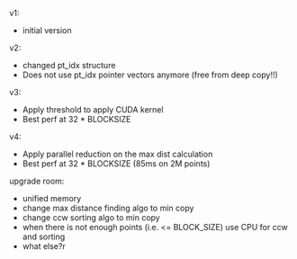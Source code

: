 v1:

* initial version

v2:

* changed pt_idx structure
* Does not use pt_idx pointer vectors anymore (free from deep copy!!)

v3:

* Apply threshold to apply CUDA kernel
* Best perf at 32 * BLOCKSIZE

v4:

* Apply parallel reduction on the max dist calculation
* Best perf at 32 * BLOCKSIZE (85ms on 2M points)

upgrade room:

* unified memory
* change max distance finding algo to min copy
* change ccw sorting algo to min copy
* when there is not enough points (i.e. <= BLOCK_SIZE) use CPU for ccw and sorting
* what else?r
